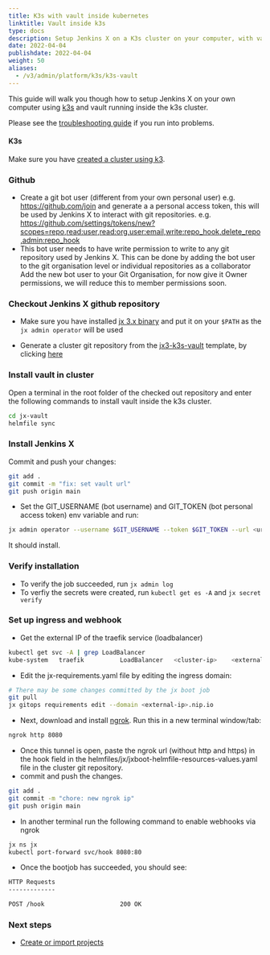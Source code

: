 ```yaml
---
title: K3s with vault inside kubernetes
linktitle: Vault inside k3s
type: docs
description: Setup Jenkins X on a K3s cluster on your computer, with vault installed inside Kubernetes
date: 2022-04-04
publishdate: 2022-04-04
weight: 50
aliases:
  - /v3/admin/platform/k3s/k3s-vault
---
```


This guide will walk you though how to setup Jenkins X on your own computer using [k3s](https://k3s.io/) and vault running inside the k3s cluster.

Please see the [troubleshooting guide](/v3/admin/platform/k3s/troubleshooting) if you run into problems.

#### K3s

Make sure you have [created a cluster using k3](/v3/admin/platforms/k3s/cluster).

### Github

- Create a git bot user (different from your own personal user) e.g. https://github.com/join and generate a a personal access token, this will be used by Jenkins X to interact with git repositories. e.g. https://github.com/settings/tokens/new?scopes=repo,read:user,read:org,user:email,write:repo_hook,delete_repo,admin:repo_hook
- This bot user needs to have write permission to write to any git repository used by Jenkins X. This can be done by adding the bot user to the git organisation level or individual repositories as a collaborator Add the new bot user to your Git Organisation, for now give it Owner permissions, we will reduce this to member permissions soon.

### Checkout Jenkins X github repository

- Make sure you have installed [jx 3.x binary](https://jenkins-x.io/v3/admin/setup/jx3/) and put it on your `$PATH` as the `jx admin operator` will be used

- Generate a cluster git repository from the [jx3-k3s-vault](https://github.com/jx3-gitops-repositories/jx3-k3s-vault) template, by clicking [here](https://github.com/jx3-gitops-repositories/jx3-k3s-vault/generate)

### Install vault in cluster
Open a terminal in the root folder of the checked out repository and enter the following commands to install vault inside the k3s cluster.

```bash
cd jx-vault
helmfile sync
```
### Install Jenkins X

Commit and push your changes:

```bash
git add .
git commit -m "fix: set vault url"
git push origin main
```

- Set the GIT_USERNAME (bot username) and GIT_TOKEN (bot personal access token) env variable and run:

```bash
jx admin operator --username $GIT_USERNAME --token $GIT_TOKEN --url <url of the cluster git repo>
```
It should install.

### Verify installation

- To verify the job succeeded, run `jx admin log`
- To verfiy the secrets were created, run `kubectl get es -A` and `jx secret verify`

### Set up ingress and webhook

- Get the external IP of the traefik service (loadbalancer)

```bash
kubectl get svc -A | grep LoadBalancer
kube-system   traefik          LoadBalancer   <cluster-ip>    <external-ip>    80:31123/TCP,443:31783/TCP   40m
```

- Edit the jx-requirements.yaml file by editing the ingress domain:

```bash
# There may be some changes committed by the jx boot job
git pull
jx gitops requirements edit --domain <external-ip>.nip.io
```

- Next, download and install [ngrok](https://ngrok.com/). Run this in a new terminal window/tab:

```bash
ngrok http 8080
```

- Once this tunnel is open, paste the ngrok url (without http and https) in the hook field in the helmfiles/jx/jxboot-helmfile-resources-values.yaml file in the cluster git repository.
- commit and push the changes.

```bash
git add .
git commit -m "chore: new ngrok ip"
git push origin main
```

- In another terminal run the following command to enable webhooks via ngrok

```bash
jx ns jx
kubectl port-forward svc/hook 8080:80
```

- Once the bootjob has succeeded, you should see:

```bash
HTTP Requests
-------------

POST /hook                     200 OK
```

### Next steps

- <a href="/v3/develop/create-project/" class="btn bg-primary text-light">Create or import projects</a>
